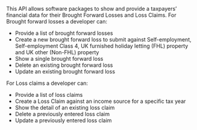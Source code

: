 This API allows software packages to show and provide a taxpayers’ financial data for their Brought Forward Losses and Loss Claims. 
For Brought forward losses a developer can:

* Provide a list of brought forward losses
* Create a new brought forward loss to submit against Self-employment, Self-employment Class 4, UK furnished holiday letting (FHL) property and UK other (Non-FHL) property
* Show a single brought forward loss
* Delete an existing brought forward loss
* Update an existing brought forward loss
 
For Loss claims a developer can:

* Provide a list of loss claims
* Create a Loss Claim against an income source for a specific tax year
* Show the detail of an existing loss claim
* Delete a previously entered loss claim
* Update a previously entered loss claim